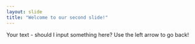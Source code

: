 ```yaml
---
layout: slide
title: "Welcome to our second slide!"
---
```

Your text - should I input something here?
Use the left arrow to go back!
